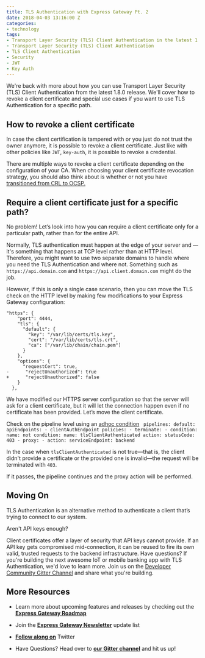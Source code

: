 ```yaml
---
title: TLS Authentication with Express Gateway Pt. 2
date: 2018-04-03 13:16:00 Z
categories:
- technology
tags:
- Transport Layer Security (TLS) Client Authentication in the latest 1.8.0 release
- Transport Layer Security (TLS) Client Authentication
- TLS Client Authentication
- Security
- JWT
- Key Auth
---
```


We're back with more about how you can use Transport Layer Security (TLS) Client Authentication from the latest 1.8.0 release. We'll cover how to revoke a client certificate and special use cases if you want to use TLS Authentication for a specific path. 

<!--excerpt-->

## How to revoke a client certificate

In case the client certification is tampered with or you just do not trust the owner anymore, it is possible to revoke a client certificate. Just like with other policies like  `JWT`, `key-auth`, it is possible to revoke a credential.

There are multiple ways to revoke a client certificate depending on the configuration of your CA. When choosing your client certificate revocation strategy, you should also think about is whether or not you have [transitioned from CRL to OCSP.](https://www.maikel.pro/blog/current-state-certificate-revocation-crls-ocsp/)

## Require a client certificate just for a specific path?

No problem! Let’s look into how you can require a client certificate only for a particular path, rather than for the entire API.

Normally, TLS authentication must happen at the edge of your server and — it's something that happens at TCP level rather than at HTTP level. Therefore, you might want to use two separate domains to handle where you need the TLS Authentication and where not. Something such as `https://api.domain.com` and `https://api.client.domain.com` might do the job.

However, if this is only a single case scenario, then you can move the TLS check on the HTTP level by making few modifications to your Express Gateway configuration:

```
"https": {
    "port": 4444,
    "tls": {
      "default": {
        "key": "/var/lib/certs/tls.key",
        "cert": "/var/lib/certs/tls.crt",
        "ca": ["/var/lib/chain/chain.pem"]
      }
    },
    "options": {
      "requestCert": true,
-      "rejectUnauthorized": true
+      "rejectUnauthorized": false
    }
  },
```

We have modified our HTTPS server configuration so that the server will ask for a client certificate, but it will let the connection happen even if no certificate has been provided. Let’s move the client certificate. 

Check on the pipeline level using an [adhoc condition](https://www.express-gateway.io/docs/policies/customization/conditions/#tlsclientauthenticated)
`
pipelines:
  default:
    apiEndpoints:
      - clientAuthEndpoint
    policies:
      - terminate:
        - condition:
            name: not
            condition:
              name: tlsClientAuthenticated
          action:
            statusCode: 403
      - proxy:
        - action:
            serviceEndpoint: backend`

In the case when `tlsClientAuthenticated` is not true—that is, the client didn't provide a certificate or the provided one is invalid—the request will be terminated with `403`. 

If it passes, the pipeline continues and the proxy action will be performed.

## Moving On
TLS Authentication is an alternative method to authenticate a client that’s trying to connect to our system. 

Aren't API keys enough? 

Client certificates offer a layer of security that API keys cannot provide. If an API key gets compromised mid-connection, it can be reused to fire its own valid, trusted requests to the backend infrastructure. Have questions? If you're building the next awesome IoT or mobile banking app with TLS Authentication, we'd love to  learn more. Join us on the [Developer Community Gitter Channel](https://gitter.im/ExpressGateway/express-gateway) and share what you're building. 

## More Resources

* Learn more about upcoming features and releases by checking out the **[Express Gateway Roadmap](https://github.com/ExpressGateway/express-gateway/milestones)**

* Join the **[Express Gateway Newsletter](https://eepurl.com/cVOqd5)** update list

* **[Follow along on](https://twitter.com/express_gateway)** Twitter

* Have Questions? Head over to **[our Gitter channel](https://gitter.im/ExpressGateway/express-gateway)** and hit us up!
